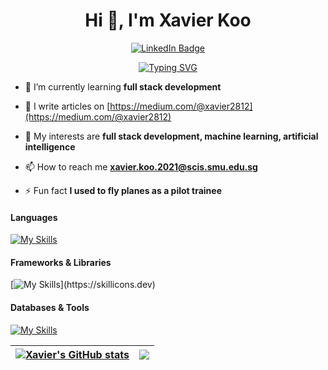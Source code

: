 <div align="center">
  <h1 align="center">Hi 👋, I'm Xavier Koo</h1>
 <div id="badges">
  <a href="https://www.linkedin.com/in/chong-jie-mi/">
    <img src="https://img.shields.io/badge/LinkedIn-blue?style=for-the-badge&logo=linkedin&logoColor=white" alt="LinkedIn Badge"/>
  </a>
</div>

[![Typing SVG](https://readme-typing-svg.herokuapp.com?center=true&lines=Aspiring+Software+Engineer;SMU+Information+Systems+Student)](https://git.io/typing-svg)
</div>

- 🌱 I’m currently learning **full stack development**

- 📝 I write articles on [https://medium.com/@xavier2812](https://medium.com/@xavier2812)

- 🔭 My interests are **full stack development, machine learning, artificial intelligence**

- 📫 How to reach me **xavier.koo.2021@scis.smu.edu.sg**

- ⚡ Fun fact **I used to fly planes as a pilot trainee**

#### Languages 
[![My Skills](https://skillicons.dev/icons?i=html,css,js,py,php)](https://skillicons.dev)

#### Frameworks & Libraries
[![My Skills](https://skillicons.dev/icons?i=bootstrap,react,vue,jest,nodejs,express,)](https://skillicons.dev)

#### Databases & Tools
[![My Skills](https://skillicons.dev/icons?i=mongodb,mysql,heroku,netlify,figma,git,github)](https://skillicons.dev)
  <br />

| [![Xavier's GitHub stats](https://github-readme-stats.vercel.app/api?username=xavierkoo&show_icons=true&theme=buefy)](https://github.com/anuraghazra/github-readme-stats) | <a href="https://github.com/anuraghazra/github-readme-stats"><img align="center" src="https://github-readme-stats.vercel.app/api/top-langs/?username=xavierkoo&layout=compact&theme=buefy&hide_border=true&exclude_repo=facebook-human-or-robots-kaggle" /></a> |
| ------------- | ------------- |
